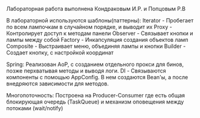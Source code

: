Лабораторная работа выполнена Кондраковым И.Р. и Попцовым Р.В

В лабораторной используются шаблоны(паттерны): 
Iterator - Пробегает по всем лампочкам в случайном порядке, и выводит их
Proxy - Контролирует доступ к методам панели
Observer - Связывает кнопки и лампы между собой
Factory - Инкапсуляция создания объектов ламп
Composite - Выстраивает меню, объединяя лампы и кнопки
Builder - Создает кнопку, с настройкой координат

Spring:
Реализован AoP, с созданием отдельного прокси для бинов, позже перхватывая методы и выводя логи.
DI - Связываются компоненты с помощью AppConfig. В нем создаются Bean'ы, а после внедряются зависимости для методов.

Многопоточность:
Построена на Producer-Consumer где есть общая блокирующая очередь (TaskQueue) и механизм оповещения между потоками (wait/notify)
